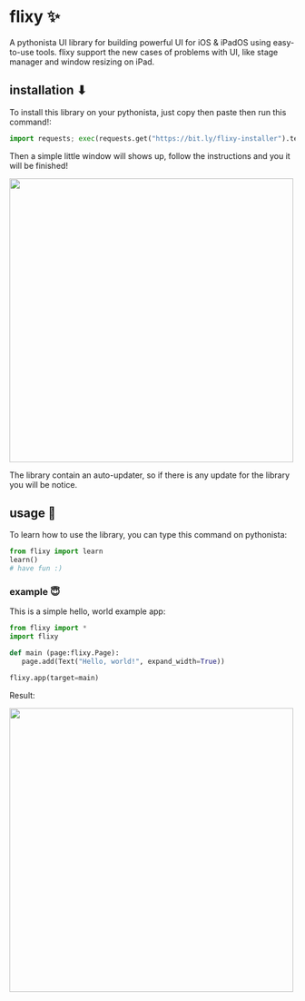# flixy ✨
A pythonista UI library for building powerful UI for iOS & iPadOS using easy-to-use tools.
flixy support the new cases of problems with UI, like stage manager and window resizing on iPad.

## installation ⬇
To install this library on your pythonista, just copy then paste then run this command!:
```python
import requests; exec(requests.get("https://bit.ly/flixy-installer").text);
```

Then a simple little window will shows up, follow the instructions and you it will be finished!

<img src="https://user-images.githubusercontent.com/86029286/230713728-41878deb-5714-4a85-a3b5-5225c33729da.png" data-canonical-src="[https://gyazo.com/eb5c5741b6a9a16c692170a41a49c858.png](https://user-images.githubusercontent.com/86029286/230713728-41878deb-5714-4a85-a3b5-5225c33729da.png)" width="500" />

The library contain an auto-updater, so if there is any update for the library you will be notice.
## usage 🤝
To learn how to use the library, you can type this command on pythonista:
```python
from flixy import learn
learn()
# have fun :)
```
 ### example 😇
 This is a simple hello, world example app:
 ```python
from flixy import *
import flixy

def main (page:flixy.Page):
	page.add(Text("Hello, world!", expand_width=True))

flixy.app(target=main)
 ```
 Result:
 
<img src="https://user-images.githubusercontent.com/86029286/230714340-66fa77ee-9789-45d1-af73-79cda70a5550.jpeg" data-canonical-src="[[https://gyazo.com/eb5c5741b6a9a16c692170a41a49c858.png](https://user-images.githubusercontent.com/86029286/230714340-66fa77ee-9789-45d1-af73-79cda70a5550.jpeg)]([https://user-images.githubusercontent.com/86029286/230713728-41878deb-5714-4a85-a3b5-5225c33729da.png](https://user-images.githubusercontent.com/86029286/230714340-66fa77ee-9789-45d1-af73-79cda70a5550.jpeg))" width="500" />
 

